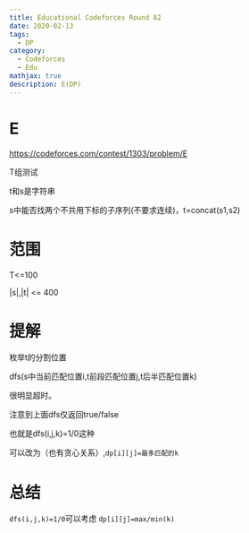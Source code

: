 ```yaml
---
title: Educational Codeforces Round 82
date: 2020-02-13
tags:
  - DP
category:
  - Codeforces
  - Edu
mathjax: true
description: E(DP)
---
```


# E

https://codeforces.com/contest/1303/problem/E

T组测试

t和s是字符串

s中能否找两个不共用下标的子序列(不要求连续)，t=concat(s1,s2)

# 范围

T<=100

|s|,|t| <= 400

# 提解

枚举t的分割位置

dfs(s中当前匹配位置i,t前段匹配位置j,t后半匹配位置k)

很明显超时。

注意到上面dfs仅返回true/false

也就是dfs(i,j,k)=1/0这种

可以改为（也有贪心关系）,`dp[i][j]=最多匹配的k`

# 总结

`dfs(i,j,k)=1/0`可以考虑 `dp[i][j]=max/min(k)`

